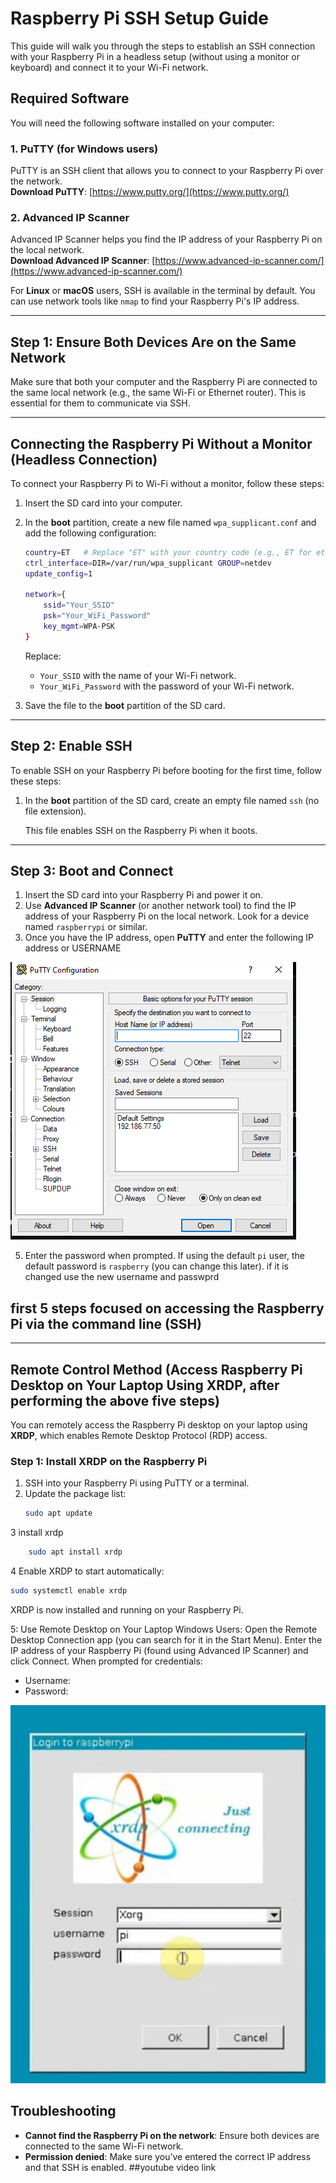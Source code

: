 # Raspberry Pi SSH Setup Guide

This guide will walk you through the steps to establish an SSH connection with your Raspberry Pi in a headless setup (without using a monitor or keyboard) and connect it to your Wi-Fi network.

## Required Software
You will need the following software installed on your computer:

### 1. PuTTY (for Windows users)
PuTTY is an SSH client that allows you to connect to your Raspberry Pi over the network.  
**Download PuTTY**: [https://www.putty.org/](https://www.putty.org/)

### 2. Advanced IP Scanner
Advanced IP Scanner helps you find the IP address of your Raspberry Pi on the local network.  
**Download Advanced IP Scanner**: [https://www.advanced-ip-scanner.com/](https://www.advanced-ip-scanner.com/)

For **Linux** or **macOS** users, SSH is available in the terminal by default. You can use network tools like `nmap` to find your Raspberry Pi's IP address.

---

## Step 1: Ensure Both Devices Are on the Same Network
Make sure that both your computer and the Raspberry Pi are connected to the same local network (e.g., the same Wi-Fi or Ethernet router). This is essential for them to communicate via SSH.

---

## Connecting the Raspberry Pi Without a Monitor (Headless Connection)

To connect your Raspberry Pi to Wi-Fi without a monitor, follow these steps:

1. Insert the SD card into your computer.
2. In the **boot** partition, create a new file named `wpa_supplicant.conf` and add the following configuration:

    ```bash
    country=ET   # Replace "ET" with your country code (e.g., ET for ethiopia)
    ctrl_interface=DIR=/var/run/wpa_supplicant GROUP=netdev
    update_config=1

    network={
        ssid="Your_SSID"
        psk="Your_WiFi_Password"
        key_mgmt=WPA-PSK
    }
    ```

   Replace:
   - `Your_SSID` with the name of your Wi-Fi network.
   - `Your_WiFi_Password` with the password of your Wi-Fi network.

3. Save the file to the **boot** partition of the SD card.

---

## Step 2: Enable SSH

To enable SSH on your Raspberry Pi before booting for the first time, follow these steps:

1. In the **boot** partition of the SD card, create an empty file named `ssh` (no file extension).
   
   This file enables SSH on the Raspberry Pi when it boots.

---

## Step 3: Boot and Connect

1. Insert the SD card into your Raspberry Pi and power it on.
2. Use **Advanced IP Scanner** (or another network tool) to find the IP address of your Raspberry Pi on the local network. Look for a device named `raspberrypi` or similar.
3. Once you have the IP address, open **PuTTY**  and enter the following IP address or USERNAME

![putty](putty.PNG)
   
5. Enter the password when prompted. If using the default `pi` user, the default password is `raspberry` (you can change this later).
   if it is changed use the new username and passwprd

## first 5 steps focused on accessing the Raspberry Pi via the command line (SSH)
---
## Remote Control Method (Access Raspberry Pi Desktop on Your Laptop Using XRDP, after performing the above five steps)

You can remotely access the Raspberry Pi desktop on your laptop using **XRDP**, which enables Remote Desktop Protocol (RDP) access.

### Step 1: Install XRDP on the Raspberry Pi

1. SSH into your Raspberry Pi using PuTTY or a terminal.
2. Update the package list:
   ```bash
   sudo apt update
3 install xrdp
```bash
    sudo apt install xrdp
```
4 Enable XRDP to start automatically:
```bash
sudo systemctl enable xrdp
```
XRDP is now installed and running on your Raspberry Pi.

5: Use Remote Desktop on Your Laptop
Windows Users:
Open the Remote Desktop Connection app (you can search for it in the Start Menu).
Enter the IP address of your Raspberry Pi (found using Advanced IP Scanner) and click Connect.
When prompted for credentials:
- Username: 
- Password:

  
![putty](remote.jpg)
## Troubleshooting
- **Cannot find the Raspberry Pi on the network**: Ensure both devices are connected to the same Wi-Fi network.
- **Permission denied**: Make sure you’ve entered the correct IP address and that SSH is enabled.
##youtube video link

